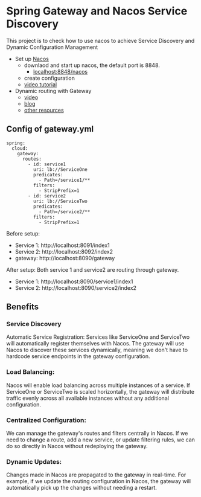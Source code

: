 # Spring Gateway and Nacos Service Discovery

This project is to check how to use nacos to achieve  Service Discovery and Dynamic Configuration Management
* Set up [Nacos](https://nacos.io/en-us/docs/v2/quickstart/quick-start.html)
  * downlaod and start up nacos, the default port is 8848.
    * [localhost:8848/nacos](http://localhost:8848/nacos)
  * create configuration
  * [video tutorial](https://www.bilibili.com/video/BV1WZ4y1w7ww/?p=2&vd_source=d216e0483cb2bc8d1140b35f1674e41d)
* Dynamic routing with Gateway
  * [video](https://www.bilibili.com/video/BV1WV411L7xP/?spm_id_from=333.337.search-card.all.click&vd_source=d216e0483cb2bc8d1140b35f1674e41d)
  * [blog](https://blog.csdn.net/nyist_zxp/article/details/131865180)
  * [other resources](https://blog.51cto.com/u_10535186/5382540#4nacos_99)

## Config of gateway.yml
~~~~
spring:
  cloud:
    gateway:
      routes:
        - id: service1
          uri: lb://ServiceOne
          predicates:
            - Path=/service1/**
          filters:
            - StripPrefix=1
        - id: service2
          uri: lb://ServiceTwo
          predicates:
            - Path=/service2/**
          filters:
            - StripPrefix=1
~~~~

Before setup: 
* Service 1: http://localhost:8091/index1
* Service 2: http://localhost:8092/index2
* gateway: http://localhost:8090/gateway

After setup:
Both service 1 and service2 are routing through gateway.
* Service 1: http://localhost:8090/service1/index1
* Service 2: http://localhost:8090/service2/index2

## Benefits
### Service Discovery
Automatic Service Registration: Services like ServiceOne and ServiceTwo will automatically register themselves with Nacos. The gateway will use Nacos to discover these services dynamically, meaning we don't have to hardcode service endpoints in the gateway configuration.
### Load Balancing: 
Nacos will enable load balancing across multiple instances of a service. If ServiceOne or ServiceTwo is scaled horizontally, the gateway will distribute traffic evenly across all available instances without any additional configuration.
### Centralized Configuration: 
We can manage the gateway's routes and filters centrally in Nacos. If we need to change a route, add a new service, or update filtering rules, we can do so directly in Nacos without redeploying the gateway.
### Dynamic Updates: 
Changes made in Nacos are propagated to the gateway in real-time. For example, if we update the routing configuration in Nacos, the gateway will automatically pick up the changes without needing a restart.